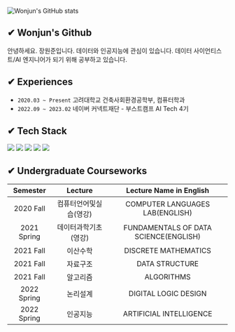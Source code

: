 ![Wonjun's GitHub stats](https://github-readme-stats.vercel.app/api?username=jwj51720&show_icons=true&theme=vue&count_private=true)

## ✔ Wonjun's Github
안녕하세요. 장원준입니다. 
데이터와 인공지능에 관심이 있습니다.
데이터 사이언티스트/AI 엔지니어가 되기 위해 공부하고 있습니다.

## ✔ Experiences
- `2020.03 ~ Present` 고려대학교 건축사회환경공학부, 컴퓨터학과
- `2022.09 ~ 2023.02` 네이버 커넥트재단 - 부스트캠프 AI Tech 4기

## ✔ Tech Stack
<img src="https://img.shields.io/badge/Python-3776AB?style=flat&logo=Python&logoColor=white"/> <img src="https://img.shields.io/badge/PyTorch-%23EE4C2C.svg?style=flat&logo=PyTorch&logoColor=white"/> <img src="https://img.shields.io/badge/-A8B9CC?style=flat&logo=C&logoColor=white"/> <img src="https://img.shields.io/badge/JavaScript-F7DF1E?style=flat&logo=javascript&logoColor=black"/> <img src="https://img.shields.io/badge/Python-3776AB?style=flat-square&logo=Python&logoColor=white"/>

## ✔ Undergraduate Courseworks
|    Semester    |           Lecture          |               Lecture Name in English              |
|:--------------:|:--------------------------:|:--------------------------------------------------:|
|    2020 Fall    |   컴퓨터언어및실습(영강)   |        COMPUTER LANGUAGES LAB(ENGLISH)             |
|   2021 Spring   |    데이터과학기초(영강)    |         FUNDAMENTALS OF DATA SCIENCE(ENGLISH)      |
|    2021 Fall    |          이산수학         |                 DISCRETE MATHEMATICS               |
|    2021 Fall    |          자료구조         |                     DATA STRUCTURE                 |
|    2021 Fall    |          알고리즘         |                     ALGORITHMS                     |
|   2022 Spring   |          논리설계         |                 DIGITAL LOGIC DESIGN               |
|   2022 Spring   |          인공지능         |              ARTIFICIAL INTELLIGENCE               |


<!--
**jwj51720/jwj51720** is a ✨ _special_ ✨ repository because its `README.md` (this file) appears on your GitHub profile.

Here are some ideas to get you started:

- 🔭 I’m currently working on ...
- 🌱 I’m currently learning ...
- 👯 I’m looking to collaborate on ...
- 🤔 I’m looking for help with ...
- 💬 Ask me about ...
- 📫 How to reach me: ...
- 😄 Pronouns: ...
- ⚡ Fun fact: ...
-->

